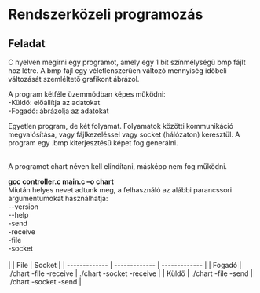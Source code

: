 # Rendszerközeli programozás
## Feladat
<p>C nyelven megírni egy programot, amely egy 1 bit színmélységű bmp fájlt hoz
létre.
A bmp fájl egy véletlenszerűen változó mennyiség időbeli változását
szemléltető grafikont ábrázol.</p>
A program kétféle üzemmódban képes működni:<br>
-Küldő: előállítja az adatokat<br>
-Fogadó: ábrázolja az adatokat
<br>
<p>Egyetlen program, de két folyamat. Folyamatok közötti kommunikáció
megvalósítása, vagy fájlkezeléssel vagy socket (hálózaton) keresztül.
A program egy .bmp kiterjesztésű képet fog generálni.</p>
<br>
A programot chart néven kell elindítani, másképp nem fog működni.

**gcc controller.c main.c –o chart**
<br>
Miután helyes nevet adtunk meg, a felhasználó az alábbi parancssori
argumentumokat használhatja:<br>
--version<br>
--help<br>
-send<br>
-receive<br>
-file<br>
-socket<br>
<br>
|               | File | Socket |
| ------------- | ------------- | ------------- |
| Fogadó | ./chart -file -receive  | ./chart -socket -receive  |
| Küldő  | ./chart -file -send  | ./chart -socket -send  |
